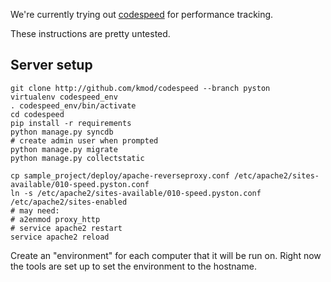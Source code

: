We're currently trying out [codespeed](http://github.com/tobami/codespeed) for performance tracking.

These instructions are pretty untested.

## Server setup

```
git clone http://github.com/kmod/codespeed --branch pyston
virtualenv codespeed_env
. codespeed_env/bin/activate
cd codespeed
pip install -r requirements
python manage.py syncdb
# create admin user when prompted
python manage.py migrate
python manage.py collectstatic

cp sample_project/deploy/apache-reverseproxy.conf /etc/apache2/sites-available/010-speed.pyston.conf
ln -s /etc/apache2/sites-available/010-speed.pyston.conf /etc/apache2/sites-enabled
# may need:
# a2enmod proxy_http
# service apache2 restart
service apache2 reload
```

Create an "environment" for each computer that it will be run on.  Right now the tools are set up to set the environment to the hostname.
